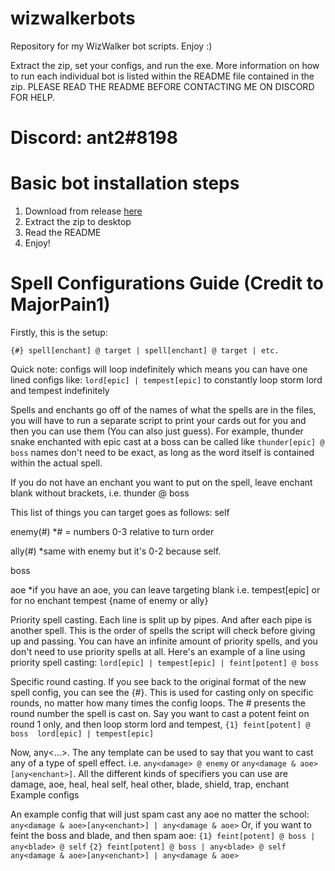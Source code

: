 # wizwalkerbots
Repository for my WizWalker bot scripts. Enjoy :)

Extract the zip, set your configs, and run the exe. More information on how to run each individual bot is listed within the README file contained in the zip. PLEASE READ THE README BEFORE CONTACTING ME ON DISCORD FOR HELP.

# Discord: ant2#8198

# Basic bot installation steps

  1. Download from release [here](https://github.com/ant2wavy/wizwalkerbots/releases)
  2. Extract the zip to desktop
  3. Read the README
  4. Enjoy!

# Spell Configurations Guide (Credit to MajorPain1)

Firstly, this is the setup:

``` {#} spell[enchant] @ target | spell[enchant] @ target | etc. ```

Quick note: configs will loop indefinitely which means you can have one lined configs like: ```lord[epic] | tempest[epic]``` to constantly loop storm lord and tempest indefinitely

Spells and enchants go off of the names of what the spells are in the files, you will have to run a separate script to print your cards out for you and then you can use them (You can also just guess). For example, thunder snake enchanted with epic cast at a boss can be called like ```thunder[epic] @ boss``` names don't need to be exact, as long as the word itself is contained within the actual spell.

If you do not have an enchant you want to put on the spell, leave enchant blank without brackets, i.e. thunder @ boss

This list of things you can target goes as follows:
self

enemy(#) *# = numbers 0-3 relative to turn order

ally(#) *same with enemy but it's 0-2 because self.

boss

aoe *if you have an aoe, you can leave targeting blank i.e. tempest[epic] or for no enchant tempest
{name of enemy or ally}

Priority spell casting. Each line is split up by pipes. And after each pipe is another spell. This is the order of spells the script will check before giving up and passing. You can have an infinite amount of priority spells, and you don't need to use priority spells at all. Here's an example of a line using priority spell casting: ```lord[epic] | tempest[epic] | feint[potent] @ boss```

Specific round casting. If you see back to the original format of the new spell config, you can see the {#}. This is used for casting only on specific rounds, no matter how many times the config loops. The # presents the round number the spell is cast on. Say you want to cast a potent feint on round 1 only, and then loop storm lord and tempest, ```{1} feint[potent] @ boss 
lord[epic] | tempest[epic]```

Now, any<...>. The any template can be used to say that you want to cast any of a type of spell effect. i.e. ```any<damage> @ enemy``` or ```any<damage & aoe>[any<enchant>]```. All the different kinds of specifiers you can use are damage, aoe, heal, heal self, heal other, blade, shield, trap, enchant
Example configs

An example config that will just spam cast any aoe no matter the school:
```any<damage & aoe>[any<enchant>] | any<damage & aoe>```
Or, if you want to feint the boss and blade, and then spam aoe:
```{1} feint[potent] @ boss | any<blade> @ self```
```{2} feint[potent] @ boss | any<blade> @ self```
```any<damage & aoe>[any<enchant>] | any<damage & aoe>```
